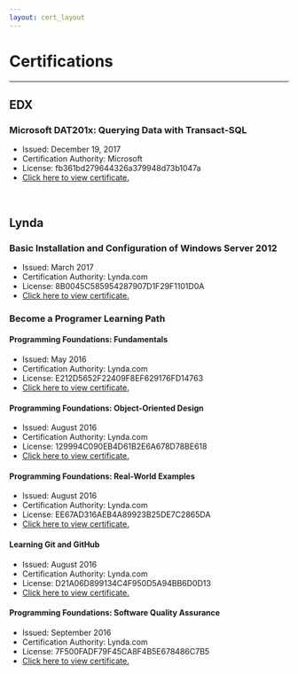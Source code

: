 ```yaml
---
layout: cert_layout
---
```


<script type="text/javascript">
  function toggle_visibility(Id) {
    var e = document.getElementById(Id);
      if(e.style.display == 'block')
        e.style.display = 'none';
      else
        e.style.display = 'block';
  }
</script>

# Certifications

* * *

## EDX

### Microsoft DAT201x: Querying Data with Transact-SQL

* Issued: December 19, 2017
* Certification Authority: Microsoft
* License: fb361bd279644326a379948d73b1047a
* <a href="#" onclick="toggle_visibility('DAT201x');">Click here to view certificate.</a>

<div id="DAT201x" style="display:none;">
  <object data="/PDFs/Certs/DAT201x.pdf" type="application/pdf" width="700px" height="490px">
    <embed src="/PDFs/Certs/DAT201x.pdf">
      This browser does not support PDFs. Please download the PDF to view it: <a href="/PDFs/Certs/DAT201x.pdf">Download PDF</a>.</p>
    </embed>
  </object>
</div>

<br>

## Lynda

### Basic Installation and Configuration of Windows Server 2012

* Issued: March 2017
* Certification Authority: Lynda.com
* License: 8B0045C585954287907D1F29F1101D0A
* <a href="#" onclick="toggle_visibility('WinSer12');">Click here to view certificate.</a>

<div id="WinSer12" style="display:none;">
  <object data="/PDFs/Certs/WindowsServer2012_InstallationandConfiguration.pdf" type="application/pdf" width="700px" height="515px">
    <embed src="/PDFs/Certs/WindowsServer2012_InstallationandConfiguration.pdf">
      This browser does not support PDFs. Please download the PDF to view it: <a href="/PDFs/Certs/WindowsServer2012_InstallationandConfiguration.pdf">Download PDF</a>.</p>
    </embed>
  </object>
</div>

### Become a Programer Learning Path

#### Programming Foundations: Fundamentals

* Issued: May 2016
* Certification Authority: Lynda.com
* License: E212D5652F22409F8EF629176FD14763
* <a href="#" onclick="toggle_visibility('Fundamentals');">Click here to view certificate.</a>

<div id="Fundamentals" style="display:none;">
  <object data="/PDFs/Certs/ProgrammingFoundations_Fundamentals.pdf" type="application/pdf" width="700px" height="515px">
    <embed src="/PDFs/Certs/ProgrammingFoundations_Fundamentals.pdf">
      This browser does not support PDFs. Please download the PDF to view it: <a href="/PDFs/Certs/ProgrammingFoundations_Fundamentals.pdf">Download PDF</a>.</p>
    </embed>
  </object>
</div>

#### Programming Foundations: Object-Oriented Design

* Issued: August 2016
* Certification Authority: Lynda.com
* License: 129994C090EB4D61B2E6A678D78BE618
* <a href="#" onclick="toggle_visibility('OOD');">Click here to view certificate.</a>

<div id="OOD" style="display:none;">
  <object data="/PDFs/Certs/ProgrammingFoundations_Object-OrientedDesign.pdf" type="application/pdf" width="700px" height="515px">
    <embed src="/PDFs/Certs/ProgrammingFoundations_Object-OrientedDesign.pdf">
      This browser does not support PDFs. Please download the PDF to view it: <a href="/PDFs/Certs/ProgrammingFoundations_Object-OrientedDesign.pdf">Download PDF</a>.</p>
    </embed>
  </object>
</div>

#### Programming Foundations: Real-World Examples

* Issued: August 2016
* Certification Authority: Lynda.com
* License: EE67AD316AEB4A89923B25DE7C2865DA
* <a href="#" onclick="toggle_visibility('RealWorld');">Click here to view certificate.</a>

<div id="RealWorld" style="display:none;">
  <object data="/PDFs/Certs/ProgrammingFoundations_Real-WorldExamples.pdf" type="application/pdf" width="700px" height="515px">
    <embed src="/PDFs/Certs/ProgrammingFoundations_Real-WorldExamples.pdf">
      This browser does not support PDFs. Please download the PDF to view it: <a href="/PDFs/Certs/ProgrammingFoundations_Real-WorldExamples.pdf">Download PDF</a>.</p>
    </embed>
  </object>
</div>

#### Learning Git and GitHub

* Issued: August 2016
* Certification Authority: Lynda.com
* License: D21A06D899134C4F950D5A94BB6D0D13
* <a href="#" onclick="toggle_visibility('Git');">Click here to view certificate.</a>

<div id="Git" style="display:none;">
  <object data="/PDFs/Certs/LearningGitandGitHub.pdf" type="application/pdf" width="700px" height="515px">
    <embed src="/PDFs/Certs/LearningGitandGitHub.pdf">
      This browser does not support PDFs. Please download the PDF to view it: <a href="/PDFs/Certs/LearningGitandGitHub.pdf">Download PDF</a>.</p>
    </embed>
  </object>
</div>

#### Programming Foundations: Software Quality Assurance 

* Issued: September 2016
* Certification Authority: Lynda.com
* License: 7F500FADF79F45CA8F4B5E678486C7B5
* <a href="#" onclick="toggle_visibility('SQA');">Click here to view certificate.</a>

<div id="SQA" style="display:none;">
  <object data="/PDFs/Certs/ProgrammingFoundations_SoftwareQualityAssurance.pdf" type="application/pdf" width="700px" height="515px">
    <embed src="/PDFs/Certs/ProgrammingFoundations_SoftwareQualityAssurance.pdf">
      This browser does not support PDFs. Please download the PDF to view it: <a href="/PDFs/Certs/ProgrammingFoundations_SoftwareQualityAssurance.pdf">Download PDF</a>.</p>
    </embed>
  </object>
</div>
